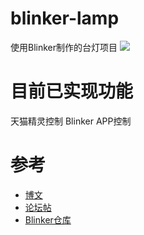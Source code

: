 # blinker-lamp
使用Blinker制作的台灯项目 
![](https://git.hqshome.xyz/wp-content/uploads/2019/05/IMG_20181201_224240-e1558972834413.jpg)
# 目前已实现功能
天猫精灵控制
Blinker APP控制


# 参考
* [博文](https://www.hqshome.xyz/%e5%8a%a8%e6%89%8b%e5%88%b6%e4%bd%9c%e8%af%ad%e9%9f%b3%e6%8e%a7%e5%88%b6%e7%81%af-%e5%a4%a9%e7%8c%ab%e7%b2%be%e7%81%b5/)  
* [论坛帖](https://www.arduino.cn/thread-87944-1-1.html)
* [Blinker仓库](https://github.com/blinker-iot/blinker-library)
